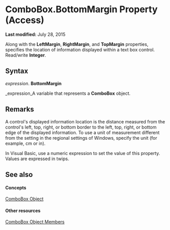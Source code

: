 
# ComboBox.BottomMargin Property (Access)

 **Last modified:** July 28, 2015

Along with the  **LeftMargin**,  **RightMargin**, and  **TopMargin** properties, specifies the location of information displayed within a text box control. Read/write **Integer**.

## Syntax

 _expression_. **BottomMargin**

 _expression_A variable that represents a  **ComboBox** object.


## Remarks

A control's displayed information location is the distance measured from the control's left, top, right, or bottom border to the left, top, right, or bottom edge of the displayed information. To use a unit of measurement different from the setting in the regional settings of Windows, specify the unit (for example, cm or in).

In Visual Basic, use a numeric expression to set the value of this property. Values are expressed in twips.


## See also


#### Concepts


 [ComboBox Object](1cf508d5-023e-eb38-3991-71e82b2a4e7e.md)
#### Other resources


 [ComboBox Object Members](d0d83ca3-3698-295e-5335-7d0816557d6b.md)
